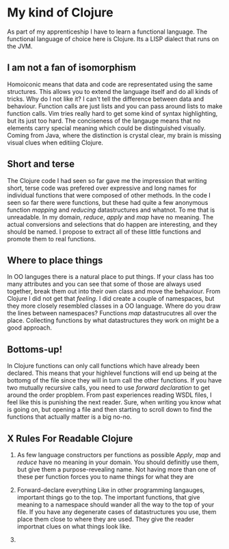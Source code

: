 # My kind of Clojure

As part of my apprenticeship I have to learn a functional language.
The functional language of choice here is Clojure.
Its a LISP dialect that runs on the JVM.

<!-- more -->

## I am not a fan of isomorphism
Homoiconic means that data and code are representated using the same structures.
This allows you to extend the language itself and do all kinds of tricks.
Why do I not like it?
I can't tell the difference between data and behaviour. 
Function calls are just lists and you can pass around lists to make function calls.
Vim tries really hard to get some kind of syntax highlighting, but its just too hard.
The conciseness of the langauge means that no elements carry special meaning which could be distinguished visually.
Coming from Java, where the distinction is crystal clear, my brain is missing visual clues when editiing Clojure.

## Short and terse
The Clojure code I had seen so far gave me the impression that writing short, terse code was prefered over expressive and long names for individual functions
that were composed of other methods.
In the code I seen so far there were functions, but these had quite a few anonymous function _mapping_ and _reducing_ datastructures and whatnot.
To me that is unreadable. 
In my domain, _reduce_, _apply_ and _map_ have no meaning. 
The actual conversions and selections that do happen are interesting, and they should be named.
I propose to extract all of these little functions and promote them to real functions.

## Where to place things
In OO languges there is a natural place to put things.
If your class has too many attributes and you can see that some of those are always used together, break them out into their own class and move the behaviour.
From Clojure I did not get that _feeling_. 
I did create a couple of namespaces, but they more closely resembled classes in a OO language.
Where do you draw the lines between namespaces?
Functions _map_ datastrucutres all over the place.
Collecting functions by what datastructures they work on might be a good approach.

## Bottoms-up!
In Clojure functions can only call functions which have already been declared.
This means that your highlevel functions will end up being at the bottomg of the file since they will in turn call the other functions.
If you have two mutually recursive calls, you need to use _forward declaration_ to get around the order propblem.
From past experiences reading WSDL files, I feel like this is punishing the next reader. 
Sure, when writing you know what is going on, but opening a file and then starting to scroll down to find the functions that actually matter is a big no-no.

## X Rules For Readable Clojure

1. As few language constructors per functions as possible
   _Apply_, _map_ and _reduce_ have no meaning in your domain. 
   You should definitly use them, but give them a purpose-revealing name.
   Not having more than one of these per function forces you to name things for what they are

2. Forward-declare everything
   Like in other programming langauges, important things go to the top.
   The important functions, that give meaning to a namespace should wander all the way to the top of your file.
   If you have any degenerate cases of datastructures you use, them place them close to where they are used. 
   They give the reader importnat clues on what things look like.

3. 

